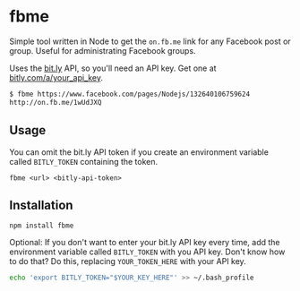 # fbme

Simple tool written in Node to get the `on.fb.me` link for any Facebook post or group. Useful for administrating Facebook groups.

Uses the [bit.ly](http://bit.ly) API, so you'll need an API key. Get one at [bitly.com/a/your_api_key](https://bitly.com/a/your_api_key).

```bash
$ fbme https://www.facebook.com/pages/Nodejs/132640106759624
http://on.fb.me/1wUdJXQ
```

## Usage

You can omit the bit.ly API token if you create an environment variable called `BITLY_TOKEN` containing the token.

```
fbme <url> <bitly-api-token>
```

## Installation

```
npm install fbme
```

Optional: If you don't want to enter your bit.ly API key every time, add the environment variable called `BITLY_TOKEN` with you API key. Don't know how to do that? Do this, replacing `YOUR_TOKEN_HERE` with your API key.

```bash
echo 'export BITLY_TOKEN="$YOUR_KEY_HERE"' >> ~/.bash_profile
```
